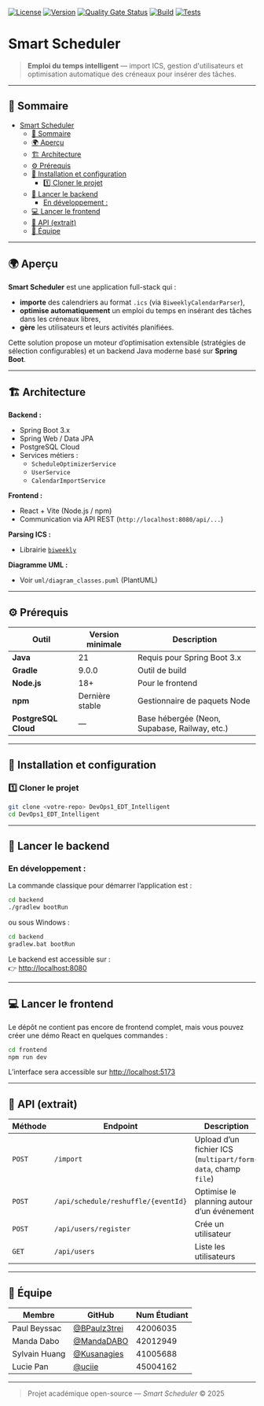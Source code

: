 [![License](https://img.shields.io/github/license/uciie/DevOps1_EDT_Intelligent)](./LICENSE)
[![Version](https://img.shields.io/github/v/tag/uciie/DevOps1_EDT_Intelligent)](https://github.com/uciie/DevOps1_EDT_Intelligent/releases)
[![Quality Gate Status](https://sonarcloud.io/api/project_badges/measure?project=uciie_DevOps1_EDT_Intelligent&metric=alert_status)](https://sonarcloud.io/summary/new_code?id=uciie_DevOps1_EDT_Intelligent)
[![Build](https://github.com/uciie/DevOps1_EDT_Intelligent/actions/workflows/build.yml/badge.svg)](https://github.com/uciie/DevOps1_EDT_Intelligent/actions/workflows/build.yml)
[![Tests](https://github.com/uciie/DevOps1_EDT_Intelligent/actions/workflows/tests.yml/badge.svg)](https://github.com/uciie/DevOps1_EDT_Intelligent/actions/workflows/tests.yml)


# Smart Scheduler

> **Emploi du temps intelligent** — import ICS, gestion d'utilisateurs et optimisation automatique des créneaux pour insérer des tâches.

---

## 📘 Sommaire
- [Smart Scheduler](#smart-scheduler)
  - [📘 Sommaire](#-sommaire)
  - [🌍 Aperçu](#-aperçu)
  - [🏗️ Architecture](#️-architecture)
  - [⚙️ Prérequis](#️-prérequis)
  - [🧩 Installation et configuration](#-installation-et-configuration)
    - [1️⃣ Cloner le projet](#1️⃣-cloner-le-projet)
  - [🚀 Lancer le backend](#-lancer-le-backend)
    - [En développement :](#en-développement-)
  - [💻 Lancer le frontend](#-lancer-le-frontend)
  - [🧠 API (extrait)](#-api-extrait)
  - [👥 Équipe](#-équipe)

---

## 🌍 Aperçu

**Smart Scheduler** est une application full-stack qui :
- **importe** des calendriers au format `.ics` (via `BiweeklyCalendarParser`),
- **optimise automatiquement** un emploi du temps en insérant des tâches dans les créneaux libres,
- **gère** les utilisateurs et leurs activités planifiées.

Cette solution propose un moteur d’optimisation extensible (stratégies de sélection configurables) et un backend Java moderne basé sur **Spring Boot**.

---

## 🏗️ Architecture

**Backend :**
- Spring Boot 3.x  
- Spring Web / Data JPA  
- PostgreSQL Cloud  
- Services métiers :  
  - `ScheduleOptimizerService`  
  - `UserService`  
  - `CalendarImportService`  

**Frontend :**
- React + Vite (Node.js / npm)
- Communication via API REST (`http://localhost:8080/api/...`)

**Parsing ICS :**
- Librairie [`biweekly`](https://github.com/mangstadt/biweekly)

**Diagramme UML :**
- Voir `uml/diagram_classes.puml` (PlantUML)

---

## ⚙️ Prérequis

| Outil | Version minimale | Description |
|--------|------------------|--------------|
| **Java** | 21 | Requis pour Spring Boot 3.x |
| **Gradle** | 9.0.0 | Outil de build |
| **Node.js** | 18+ | Pour le frontend |
| **npm** | Dernière stable | Gestionnaire de paquets Node |
| **PostgreSQL Cloud** | — | Base hébergée (Neon, Supabase, Railway, etc.) |

---

## 🧩 Installation et configuration

### 1️⃣ Cloner le projet
```bash
git clone <votre-repo> DevOps1_EDT_Intelligent
cd DevOps1_EDT_Intelligent
```

---

## 🚀 Lancer le backend

### En développement :
La commande classique pour démarrer l’application est :
```bash
cd backend
./gradlew bootRun
```
ou sous Windows :
```bash
cd backend
gradlew.bat bootRun
```

Le backend est accessible sur :  
👉 [http://localhost:8080](http://localhost:8080)

---

## 💻 Lancer le frontend

Le dépôt ne contient pas encore de frontend complet, mais vous pouvez créer une démo React en quelques commandes :

```bash
cd frontend
npm run dev
```
L’interface sera accessible sur [http://localhost:5173](http://localhost:5173)

---

## 🧠 API (extrait)

| Méthode | Endpoint | Description |
|----------|-----------|-------------|
| `POST` | `/import` | Upload d’un fichier ICS (`multipart/form-data`, champ `file`) |
| `POST` | `/api/schedule/reshuffle/{eventId}` | Optimise le planning autour d’un événement |
| `POST` | `/api/users/register` | Crée un utilisateur |
| `GET` | `/api/users` | Liste les utilisateurs |

---

## 👥 Équipe

| Membre | GitHub | Num Étudiant |
|---------|---------|----|
| Paul Beyssac | [@BPaulz3trei](https://github.com/BPaulz3trei) | 42006035 |
| Manda Dabo | [@MandaDABO](https://github.com/MandaDABO) | 42012949 |
| Sylvain Huang | [@Kusanagies](https://github.com/Kusanagies) | 41005688 |
| Lucie Pan | [@uciie](https://github.com/uciie) | 45004162 |

---


> Projet académique open-source — *Smart Scheduler* © 2025



